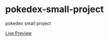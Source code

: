 # pokedex-small-project
<p>pokedex small project</p>
<a href="https://elhoussnimed.github.io/pokedex-small-project/">Live Preview</a>

